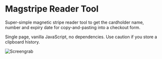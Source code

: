 # Magstripe Reader Tool

Super-simple magnetic stripe reader tool to get the cardholder name, number and expiry date for copy-and-pasting into a checkout form.

Single page, vanilla JavaScript, no dependencies. Use caution if you store a clipboard history.

![Screengrab](https://raw.github.com/davidjamesmoss/magstripe-reader-tool/master/screengrab.png)

